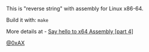 This is "reverse string" with assembly for Linux x86-64.

Build it with: `make`

More details at - [Say hello to x64 Assembly [part 4]](https://github.com/0xAX/asm/blob/master/content/asm_4.md)

[@0xAX](https://x.com/0xAX)
